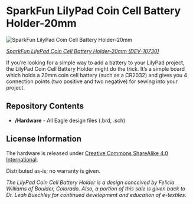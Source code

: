 SparkFun LilyPad Coin Cell Battery Holder-20mm
===============================================
![SparkFun LilyPad Coin Cell Battery Holder-20mm](https://cdn.sparkfun.com//assets/parts/5/6/2/8/10730-01a.jpg)

[*SparkFun LilyPad Coin Cell Battery Holder-20mm (DEV-10730)*](https://www.sparkfun.com/products/10730)

If you’re looking for a simple way to add a battery to your LilyPad project, the LilyPad Coin Cell Battery Holder might do the trick. It’s a simple board 
which holds a 20mm coin cell battery (such as a CR2032) and gives you 4 connection points (two positive and two negative) for sewing into your project.

Repository Contents
-------------------
* **/Hardware** - All Eagle design files (.brd, .sch)


License Information
-------------------
The hardware is released under [Creative Commons ShareAlike 4.0 International](https://creativecommons.org/licenses/by-sa/4.0/).

Distributed as-is; no warranty is given.

_The LilyPad Coin Cell Battery Holder is a design conceived by Felicia Williams of Boulder, Colorado._ 
_Also, a portion of this sale is given back to Dr. Leah Buechley for continued development and education of e-textiles._
